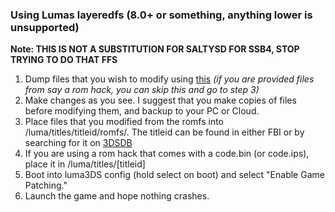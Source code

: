 ### Using Lumas layeredfs (8.0+ or something, anything lower is unsupported)
**Note: THIS IS NOT A SUBSTITUTION FOR SALTYSD FOR SSB4, STOP TRYING TO DO THAT FFS**

1. Dump files that you wish to modify using [this](https://github.com/knight-ryu12/godmode9-layeredfs-usage/blob/master/godmode9_cia_dumping_and_building.md) *(if you are provided files from say a rom hack, you can skip this and go to step 3)*
2. Make changes as you see. I suggest that you make copies of files before modifying them, and backup to your PC or Cloud.
3. Place files that you modified from the romfs into /luma/titles/titleid/romfs/. The titleid can be found in either FBI or by searching for it on [3DSDB](http://www.3dsdb.com/)
4. If you are using a rom hack that comes with a code.bin (or code.ips), place it in /luma/titles/[titleid]
5. Boot into luma3DS config (hold select on boot) and select "Enable Game Patching."
6. Launch the game and hope nothing crashes.

